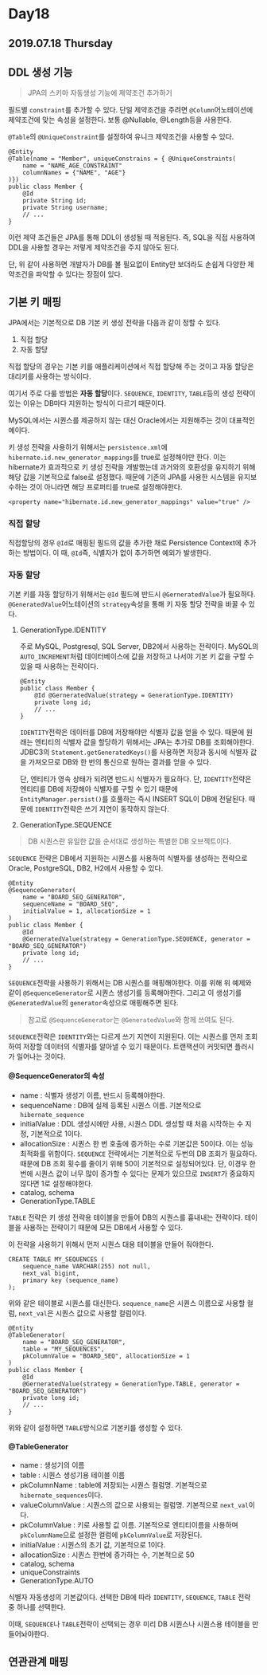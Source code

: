 # Day18

## 2019.07.18 Thursday

## DDL 생성 기능

> JPA의 스키마 자동생성 기능에 제약조건 추가하기

필드별 `constraint`를 추가할 수 있다. 단일 제약조건을 주려면 `@Column`어노테이션에 제약조건에 맞는 속성을 설정한다. 보통 @Nullable, @Length등을 사용한다.

`@Table`의 `@UniqueConstraint`를 설정하여 유니크 제약조건을 사용할 수 있다.

```text
@Entity
@Table(name = "Member", uniqueConstrains = { @UniqueConstraints(
    name = "NAME_AGE_CONSTRAINT"
    columnNames = {"NAME", "AGE"}
)})
public class Member {
    @Id
    private String id;
    private String username;
    // ...
}
```

이런 제약 조건들은 JPA를 통해 DDL이 생성될 때 적용된다. 즉, SQL을 직접 사용하여 DDL을 사용할 경우는 저렇게 제약조건을 주지 않아도 된다.

단, 위 같이 사용하면 개발자가 DB를 볼 필요없이 Entity만 보더라도 손쉽게 다양한 제약조건을 파악할 수 있다는 장점이 있다.

## 기본 키 매핑

JPA에서는 기본적으로 DB 기본 키 생성 전략을 다음과 같이 정할 수 있다.

1. 직접 할당
2. 자동 할당

직접 할당의 경우는 기본 키를 애플리케이션에서 직접 할당해 주는 것이고 자동 할당은 대리키를 사용하는 방식이다.

여기서 주로 다룰 방법은 **자동 할당**이다. `SEQUENCE`, `IDENTITY`, `TABLE`등의 생성 전략이 있는 이유는 DB마다 지원하는 방식이 다르기 때문이다.

MySQL에서는 시퀀스를 제공하지 않는 대신 Oracle에서는 지원해주는 것이 대표적인 예이다.

키 생성 전략을 사용하기 위해서는 `persistence.xml`에 `hibernate.id.new_generator_mappings`를 true로 설정해야만 한다. 이는 hibernate가 효과적으로 키 생성 전략을 개발했는데 과거와의 호환성을 유지하기 위해 해당 값을 기본적으로 false로 설정했다. 때문에 기존의 JPA를 사용한 시스템을 유지보수하는 것이 아니라면 해당 프로퍼티를 true로 설정해야한다.

```text
<property name="hibernate.id.new_generator_mappings" value="true" />
```

### 직접 할당

직접할당의 경우 `@Id`로 매핑된 필드의 값을 추가한 채로 Persistence Context에 추가하는 방법이다. 이 때, `@Id`즉, 식별자가 없이 추가하면 예외가 발생한다.

### 자동 할당

기본 키를 자동 할당하기 위해서는 `@Id` 필드에 반드시 `@GerneratedValue`가 필요하다. `@GeneratedValue`어노테이션의 `strategy`속성을 통해 키 자동 할당 전략을 바꿀 수 있다.

1. GenerationType.IDENTITY

   주로 MySQL, Postgresql, SQL Server, DB2에서 사용하는 전략이다. MySQL의 `AUTO_INCREMENT`처럼 데이터베이스에 값을 저장하고 나서야 기본 키 값을 구할 수 있을 때 사용하는 전략이다.

   ```text
   @Entity
   public class Member {
       @Id @GerneratedValue(strategy = GenerationType.IDENTITY)
       private long id;
       // ...
   }
   ```

   `IDENTITY`전략은 데이터를 DB에 저장해야만 식별자 값을 얻을 수 있다. 때문에 원래는 엔티티의 식별자 값을 할당하기 위해서는 JPA는 추가로 DB를 조회해야한다. JDBC3의 `Statement.getGeneratedKeys()`를 사용하면 저장과 동시에 식별자 값을 가져오므로 DB와 한 번의 통신으로 원하는 결과를 얻을 수 있다.

   단, 엔티티가 영속 상태가 되려면 반드시 식별자가 필요하다. 단, `IDENTITY`전략은 엔티티를 DB에 저장해야 식별자를 구할 수 있기 때문에 `EntityManager.persist()`를 호풀하는 즉시 INSERT SQL이 DB에 전달된다. 때문에 `IDENTITY`전략은 쓰기 지연이 동작하지 않는다.

2. GenerationType.SEQUENCE

> DB 시퀀스란 유일한 값을 순서대로 생성하는 특별한 DB 오브젝트이다.

`SEQUENCE` 전략은 DB에서 지원하는 시퀀스를 사용하여 식별자를 생성하는 전략으로 Oracle, PostgreSQL, DB2, H2에서 사용할 수 있다.

```text
@Entity
@SequenceGenerator(
    name = "BOARD_SEQ_GENERATOR",
    sequenceName = "BOARD_SEQ",
    initialValue = 1, allocationSize = 1
)
public class Member {
    @Id
    @GerneratedValue(strategy = GenerationType.SEQUENCE, generator = "BOARD_SEQ_GENERATOR")
    private long id;
    // ...
}
```

`SEQUENCE`전략을 사용하기 위해서는 DB 시퀀스를 매핑해야한다. 이를 위해 위 예제와 같이 `@SequenceGenerator`로 시퀀스 생성기를 등록해야한다. 그리고 이 생성기를 `@GeneratedValue`의 `generator`속성으로 매핑해주면 된다.

> 참고로 `@SequenceGenerator`는 `@GeneratedValue`와 함께 쓰여도 된다.

`SEQUENCE`전략은 `IDENTITY`와는 다르게 쓰기 지연이 지원된다. 이는 시퀀스를 먼저 조회하여 저장할 데이터의 식별자를 알아낼 수 있기 때문이다. 트랜잭션이 커밋되면 플러시가 일어나는 것이다.

#### @SequenceGenerator의 속성

* name : 식별자 생성기 이름, 반드시 등록해야한다.
* sequenceName : DB에 실제 등록된 시퀀스 이름. 기본적으로 `hibernate_sequence`
* initialValue : DDL 생성시에만 사용, 시퀀스 DDL 생성할 때 처음 시작하는 수 지정, 기본적으로 1이다.
* allocationSize : 시퀀스 한 번 호출에 증가하는 수로 기본값은 50이다. 이는 성능 최적화를 위함이다. `SEQUENCE` 전략에서는 기본적으로 두번의 DB 조회가 필요하다. 때문에 DB 조회 횟수를 줄이기 위해 50이 기본적으로 설정되어있다. 단, 이경우 한번에 시퀀스 값이 너무 많이 증가할 수 있다는 문제가 있으므로 `INSERT`가 중요하지 않다면 1로 설정해야한다.
* catalog, schema
* GenerationType.TABLE

`TABLE` 전략은 키 생성 전략용 테이블을 만들어 DB의 시퀀스를 흉내내는 전략이다. 테이블을 사용하는 전략이기 때문에 모든 DB에서 사용할 수 있다.

이 전략을 사용하기 위해서 먼저 시퀀스 대용 테이블을 만들어 줘야한다.

```text
CREATE TABLE MY_SEQUENCES (
    sequence_name VARCHAR(255) not null,
    next_val bigint,
    primary key (sequence_name)
);
```

위와 같은 테이블로 시퀀스를 대신한다. `sequence_name`은 시퀀스 이름으로 사용할 컬럼, `next_val`은 시퀀스 값으로 사용할 컬럼이다.

```text
@Entity
@TableGenerator(
    name = "BOARD_SEQ_GENERATOR",
    table = "MY_SEQUENCES",
    pkColumnValue = "BOARD_SEQ", allocationSize = 1
)
public class Member {
    @Id
    @GerneratedValue(strategy = GenerationType.TABLE, generator = "BOARD_SEQ_GENERATOR")
    private long id;
    // ...
}
```

위와 같이 설정하면 `TABLE`방식으로 기본키를 생성할 수 있다.

#### @TableGenerator

* name : 생성기의 이름
* table : 시퀀스 생성기용 테이블 이름
* pkColumnName : table에 저장되는 시퀀스 컬럼명. 기본적으로 `hibernate_sequences`이다.
* valueColumnValue : 시퀀스의 값으로 사용되는 컬럼명. 기본적으로 `next_val`이다.
* pkColumnValue : 키로 사용할 값 이름. 기본적으로 엔티티이름을 사용하며 `pkColumnName`으로 설정한 컬럼에 `pkColumnValue`로 저장된다.
* initialValue : 시퀀스의 초기 값, 기본적으로 1이다.
* allocationSize : 시퀀스 한번에 증가하는 수, 기본적으로 50
* catalog, schema
* uniqueConstraints
* GenerationType.AUTO

식별자 자동생성의 기본값이다. 선택한 DB에 따라 `IDENTITY`, `SEQUENCE`, `TABLE` 전략 중 하나를 선택한다.

이때, `SEQUENCE`나 `TABLE`전략이 선택되는 경우 미리 DB 시퀀스나 시퀀스용 테이블을 만들어놔야한다.

## 연관관계 매핑

